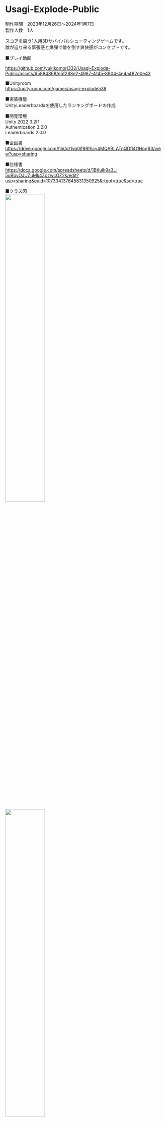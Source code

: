 # Usagi-Explode-Public

制作期間　2023年12月26日〜2024年1月7日  
製作人数　1人  

スコアを競う1人用3Dサバイバルシューティングゲームです。  
敵が迫り来る緊張感と爆弾で敵を倒す爽快感がコンセプトです。  

■プレイ動画  


https://github.com/yukikomori332/Usagi-Explode-Public/assets/65884868/e5f288e2-4987-4145-8904-4e4a482e0e43

  

■Unityroom  
https://unityroom.com/games/usagi-explode539  

■実装機能  
UnityLeaderboardsを使用したランキングボードの作成  

■開発環境  
Unity 2022.3.2f1  
Authentication 3.2.0  
Leaderboards 2.0.0  

■企画書  
https://drive.google.com/file/d/1vq0lf9Rfhcy4MQABLATnQDfl4t1HoqB3/view?usp=sharing  

■仕様書  
https://docs.google.com/spreadsheets/d/1BKulk9a3L-5uBbvOJUZuMk4ZdzwcOZ2k/edit?usp=sharing&ouid=107334137645831350925&rtpof=true&sd=true  

■クラス図    
<img src="https://github.com/yukikomori332/Usagi-Explode-Public/assets/65884868/439cde05-c817-4ddd-86e8-951449151fa6" width="50%" />  
<img src="https://github.com/yukikomori332/Usagi-Explode-Public/assets/65884868/578d34f1-6480-4967-bfa8-8b70a926481e" width="50%" />  
<img src="https://github.com/yukikomori332/Usagi-Explode-Public/assets/65884868/fa2a3bd2-31a5-44ff-91b6-bd801a44dc3e" width="50%" />  
<img src="https://github.com/yukikomori332/Usagi-Explode-Public/assets/65884868/86657c36-7d84-4fa5-8878-d95180c01a15" width="50%" />  
<img src="https://github.com/yukikomori332/Usagi-Explode-Public/assets/65884868/f6c17eb9-0bfd-479d-b9e7-d1d5ab856a25" width="50%" />  
<img src="https://github.com/yukikomori332/Usagi-Explode-Public/assets/65884868/979b46a9-ffac-4b56-a868-3427cd6ce104" width="50%" />  

